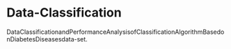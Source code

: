 # Data-Classification
DataClassificationandPerformanceAnalysisofClassificationAlgorithmBasedonDiabetesDiseasesdata-set.

